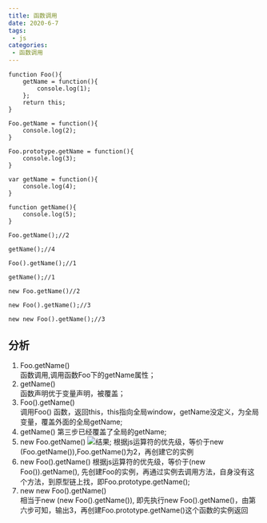 ```yaml
---
title: 函数调用
date: 2020-6-7
tags:
 - js
categories: 
 - 函数调用
---
```


```
function Foo(){
    getName = function(){
        console.log(1);
    };
    return this;
} 

Foo.getName = function(){
    console.log(2);
}

Foo.prototype.getName = function(){
    console.log(3);
}

var getName = function(){
    console.log(4);
}

function getName(){
    console.log(5);
}

Foo.getName();//2

getName();//4

Foo().getName();//1

getName();//1

new Foo.getName()//2

new Foo().getName();//3

new new Foo().getName();//3

```

## 分析
1. Foo.getName()   
函数调用,调用函数Foo下的getName属性；
2. getName()  
函数声明优于变量声明，被覆盖；
3. Foo().getName()  
调用Foo() 函数，返回this，this指向全局window，getName没定义，为全局变量，覆盖外面的全局getName;  
4. getName()
第三步已经覆盖了全局的getName;
5. new Foo.getName()
![结果](/img/2020/operate.jpg);
根据js运算符的优先级，等价于new (Foo.getName()),Foo.getName()为2，再创建它的实例
6. new Foo().getName()
根据js运算符的优先级，等价于(new Foo()).getName(), 先创建Foo的实例，再通过实例去调用方法，自身没有这个方法，到原型链上找，即Foo.prototype.getName();
7. new new Foo().getName()  
相当于new (new Foo().getName()), 即先执行new Foo().getName()，由第六步可知，输出3，再创建Foo.prototype.getName()这个函数的实例返回